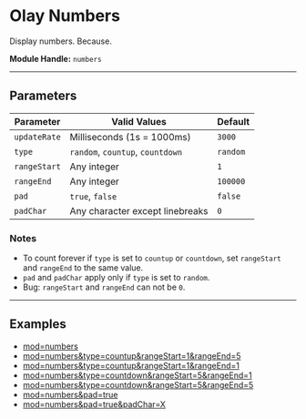 # Olay Numbers

Display numbers. Because.

**Module Handle:** `numbers`

---

## Parameters

| Parameter    | Valid Values                     | Default  |
|--------------|----------------------------------|----------|
| `updateRate` | Milliseconds (1s = 1000ms)       | `3000`   |
| `type`       | `random`, `countup`, `countdown` | `random` |
| `rangeStart` | Any integer                      | `1`      |
| `rangeEnd`   | Any integer                      | `100000` |
| `pad`        | `true`, `false`                  | `false`  |
| `padChar`    | Any character except linebreaks  | `0`      |

### Notes

- To count forever if `type` is set to `countup` or `countdown`, set `rangeStart` and `rangeEnd` to the same value.
- `pad` and `padChar` apply only if `type` is set to `random`.
- Bug: `rangeStart` and `rangeEnd` can not be `0`.

---

## Examples

- [mod=numbers](https://etrusci.org/tool/olay/?mod=numbers)
- [mod=numbers&type=countup&rangeStart=1&rangeEnd=5](https://etrusci.org/tool/olay/?mod=numbers&type=countup&rangeStart=1&rangeEnd=5)
- [mod=numbers&type=countup&rangeStart=1&rangeEnd=1](https://etrusci.org/tool/olay/?mod=numbers&type=countup&rangeStart=1&rangeEnd=1)
- [mod=numbers&type=countdown&rangeStart=5&rangeEnd=1](https://etrusci.org/tool/olay/?mod=numbers&type=countdown&rangeStart=5&rangeEnd=1)
- [mod=numbers&type=countdown&rangeStart=5&rangeEnd=5](https://etrusci.org/tool/olay/?mod=numbers&type=countdown&rangeStart=5&rangeEnd=5)
- [mod=numbers&pad=true](https://etrusci.org/tool/olay/?mod=numbers&pad=true)
- [mod=numbers&pad=true&padChar=X](https://etrusci.org/tool/olay/?mod=numbers&pad=true&padChar=X)
